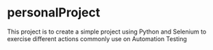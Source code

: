 # personalProject

This project is to create a simple project using Python and Selenium to exercise different actions commonly use on Automation Testing
